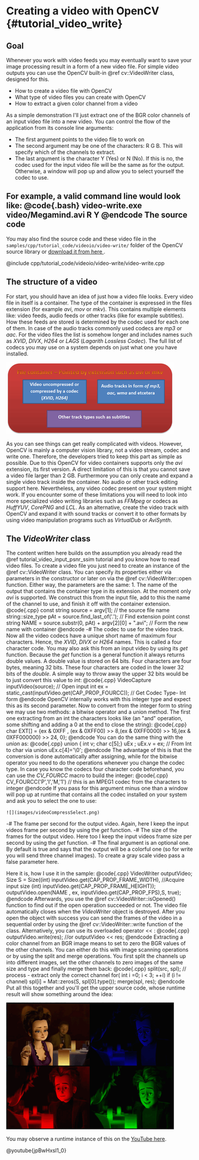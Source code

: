 Creating a video with OpenCV {#tutorial_video_write}
============================

Goal
----

Whenever you work with video feeds you may eventually want to save your image processing result in a
form of a new video file. For simple video outputs you can use the OpenCV built-in @ref cv::VideoWriter
class, designed for this.

-   How to create a video file with OpenCV
-   What type of video files you can create with OpenCV
-   How to extract a given color channel from a video

As a simple demonstration I'll just extract one of the BGR color channels of an input video file
into a new video. You can control the flow of the application from its console line arguments:

-   The first argument points to the video file to work on
-   The second argument may be one of the characters: R G B. This will specify which of the channels
    to extract.
-   The last argument is the character Y (Yes) or N (No). If this is no, the codec used for the
    input video file will be the same as for the output. Otherwise, a window will pop up and allow
    you to select yourself the codec to use.

For example, a valid command line would look like:
@code{.bash}
video-write.exe video/Megamind.avi R Y
@endcode
The source code
---------------

You may also find the source code and these video file in the
`samples/cpp/tutorial_code/videoio/video-write/` folder of the OpenCV source library or [download it
from here ](https://github.com/opencv/opencv/tree/3.4/samples/cpp/tutorial_code/videoio/video-write/video-write.cpp).

@include cpp/tutorial_code/videoio/video-write/video-write.cpp

The structure of a video
------------------------

For start, you should have an idea of just how a video file looks. Every video file in itself is a
container. The type of the container is expressed in the files extension (for example *avi*, *mov*
or *mkv*). This contains multiple elements like: video feeds, audio feeds or other tracks (like for
example subtitles). How these feeds are stored is determined by the codec used for each one of them.
In case of the audio tracks commonly used codecs are *mp3* or *aac*. For the video files the list is
somehow longer and includes names such as *XVID*, *DIVX*, *H264* or *LAGS* (*Lagarith Lossless
Codec*). The full list of codecs you may use on a system depends on just what one you have
installed.

![](images/videoFileStructure.png)

As you can see things can get really complicated with videos. However, OpenCV is mainly a computer
vision library, not a video stream, codec and write one. Therefore, the developers tried to keep
this part as simple as possible. Due to this OpenCV for video containers supports only the *avi*
extension, its first version. A direct limitation of this is that you cannot save a video file
larger than 2 GB. Furthermore you can only create and expand a single video track inside the
container. No audio or other track editing support here. Nevertheless, any video codec present on
your system might work. If you encounter some of these limitations you will need to look into more
specialized video writing libraries such as *FFMpeg* or codecs as *HuffYUV*, *CorePNG* and *LCL*. As
an alternative, create the video track with OpenCV and expand it with sound tracks or convert it to
other formats by using video manipulation programs such as *VirtualDub* or *AviSynth*.

The *VideoWriter* class
-----------------------

The content written here builds on the assumption you
already read the @ref tutorial_video_input_psnr_ssim tutorial and you know how to read video files. To create a
video file you just need to create an instance of the @ref cv::VideoWriter class. You can specify
its properties either via parameters in the constructor or later on via the @ref cv::VideoWriter::open function.
Either way, the parameters are the same: 1. The name of the output that contains the container type
in its extension. At the moment only *avi* is supported. We construct this from the input file, add
to this the name of the channel to use, and finish it off with the container extension.
@code{.cpp}
const string source      = argv[1];            // the source file name
string::size_type pAt = source.find_last_of('.');   // Find extension point
const string NAME = source.substr(0, pAt) + argv[2][0] + ".avi";   // Form the new name with container
@endcode
-#  The codec to use for the video track. Now all the video codecs have a unique short name of
    maximum four characters. Hence, the *XVID*, *DIVX* or *H264* names. This is called a four
    character code. You may also ask this from an input video by using its *get* function. Because
    the *get* function is a general function it always returns double values. A double value is
    stored on 64 bits. Four characters are four bytes, meaning 32 bits. These four characters are
    coded in the lower 32 bits of the *double*. A simple way to throw away the upper 32 bits would
    be to just convert this value to *int*:
    @code{.cpp}
    VideoCapture inputVideo(source);                                // Open input
    int ex = static_cast<int>(inputVideo.get(CAP_PROP_FOURCC));     // Get Codec Type- Int form
    @endcode
    OpenCV internally works with this integer type and expect this as its second parameter. Now to
    convert from the integer form to string we may use two methods: a bitwise operator and a union
    method. The first one extracting from an int the characters looks like (an "and" operation, some
    shifting and adding a 0 at the end to close the string):
    @code{.cpp}
    char EXT[] = {ex & 0XFF , (ex & 0XFF00) >> 8,(ex & 0XFF0000) >> 16,(ex & 0XFF000000) >> 24, 0};
    @endcode
    You can do the same thing with the *union* as:
    @code{.cpp}
    union { int v; char c[5];} uEx ;
    uEx.v = ex;                              // From Int to char via union
    uEx.c[4]='\0';
    @endcode
    The advantage of this is that the conversion is done automatically after assigning, while for
    the bitwise operator you need to do the operations whenever you change the codec type. In case
    you know the codecs four character code beforehand, you can use the *CV_FOURCC* macro to build
    the integer:
    @code{.cpp}
    CV_FOURCC('P','I','M,'1') // this is an MPEG1 codec from the characters to integer
    @endcode
    If you pass for this argument minus one than a window will pop up at runtime that contains all
    the codec installed on your system and ask you to select the one to use:

    ![](images/videoCompressSelect.png)

-#  The frame per second for the output video. Again, here I keep the input videos frame per second
    by using the *get* function.
-#  The size of the frames for the output video. Here too I keep the input videos frame size per
    second by using the *get* function.
-#  The final argument is an optional one. By default is true and says that the output will be a
    colorful one (so for write you will send three channel images). To create a gray scale video
    pass a false parameter here.

Here it is, how I use it in the sample:
@code{.cpp}
VideoWriter outputVideo;
Size S = Size((int) inputVideo.get(CAP_PROP_FRAME_WIDTH),    //Acquire input size
              (int) inputVideo.get(CAP_PROP_FRAME_HEIGHT));
outputVideo.open(NAME , ex, inputVideo.get(CAP_PROP_FPS),S, true);
@endcode
Afterwards, you use the @ref cv::VideoWriter::isOpened() function to find out if the open operation succeeded or
not. The video file automatically closes when the *VideoWriter* object is destroyed. After you open
the object with success you can send the frames of the video in a sequential order by using the
@ref cv::VideoWriter::write function of the class. Alternatively, you can use its overloaded operator \<\< :
@code{.cpp}
outputVideo.write(res);  //or
outputVideo << res;
@endcode
Extracting a color channel from an BGR image means to set to zero the BGR values of the other
channels. You can either do this with image scanning operations or by using the split and merge
operations. You first split the channels up into different images, set the other channels to zero
images of the same size and type and finally merge them back:
@code{.cpp}
split(src, spl);                 // process - extract only the correct channel
for( int i =0; i < 3; ++i)
   if (i != channel)
      spl[i] = Mat::zeros(S, spl[0].type());
merge(spl, res);
@endcode
Put all this together and you'll get the upper source code, whose runtime result will show something
around the idea:

![](images/resultOutputWideoWrite.png)

You may observe a runtime instance of this on the [YouTube
here](https://www.youtube.com/watch?v=jpBwHxsl1_0).

@youtube{jpBwHxsl1_0}
